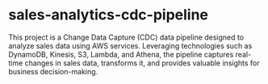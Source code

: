 # sales-analytics-cdc-pipeline
This project is a Change Data Capture (CDC) data pipeline designed to analyze sales data using AWS services. Leveraging technologies such as DynamoDB, Kinesis, S3, Lambda, and Athena, the pipeline captures real-time changes in sales data, transforms it, and provides valuable insights for business decision-making.
